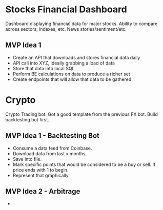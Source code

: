 # Stocks Financial Dashboard
Dashboard displaying financial data for major stocks.
Ability to compare across sectors, indexes, etc.
News stories/sentiment/etc.

## MVP Idea 1
- Create an API that downloads and stores financial data daily
- API call into XYZ, ideally grabbing a load of data
- Store that data into local SQL
- Perform BE calculations on data to produce a richer set
- Create endpoints that will allow that data to be gathered

# Crypto
Crypto Trading bot.
Got a good template from the previous FX bot.
Build backtesting bot first.

## MVP Idea 1 - Backtesting Bot
- Consume a data feed from Coinbase. 
- Download data from last x months.
- Save into file.
- Mark specific points that would be considered to be a buy or sell. If price ends with 1 to begin.
- Represent that graphically.

## MVP Idea 2 - Arbitrage
- 